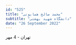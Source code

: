 ```yaml
---
id: "525"
title: "محمد صالح همایونی"
subtitle: "دانشگاه شهید بهشتی"
date: "26 September 2022"
---
```


تهران - 4 مهر 

